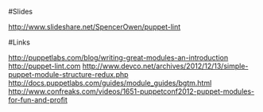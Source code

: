 #Slides

http://www.slideshare.net/SpencerOwen/puppet-lint

#Links

http://puppetlabs.com/blog/writing-great-modules-an-introduction
http://puppet-lint.com
http://www.devco.net/archives/2012/12/13/simple-puppet-module-structure-redux.php
http://docs.puppetlabs.com/guides/module_guides/bgtm.html
http://www.confreaks.com/videos/1651-puppetconf2012-puppet-modules-for-fun-and-profit
